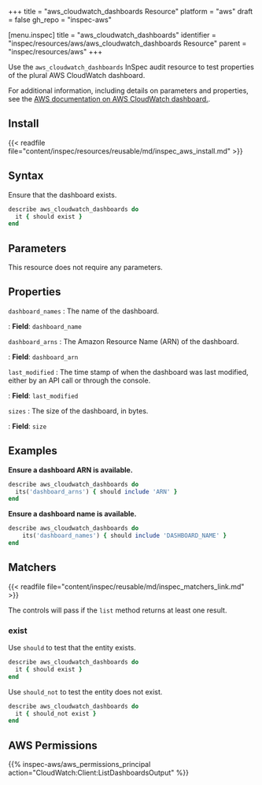 +++
title = "aws_cloudwatch_dashboards Resource"
platform = "aws"
draft = false
gh_repo = "inspec-aws"

[menu.inspec]
title = "aws_cloudwatch_dashboards"
identifier = "inspec/resources/aws/aws_cloudwatch_dashboards Resource"
parent = "inspec/resources/aws"
+++

Use the `aws_cloudwatch_dashboards` InSpec audit resource to test properties of the plural AWS CloudWatch dashboard.

For additional information, including details on parameters and properties, see the [AWS documentation on AWS CloudWatch dashboard.](https://docs.aws.amazon.com/AWSCloudFormation/latest/UserGuide/aws-resource-cloudwatch-dashboard.html).

## Install

{{< readfile file="content/inspec/resources/reusable/md/inspec_aws_install.md" >}}

## Syntax

Ensure that the dashboard exists.

```ruby
describe aws_cloudwatch_dashboards do
  it { should exist }
end
```

## Parameters

This resource does not require any parameters.

## Properties

`dashboard_names`
: The name of the dashboard.

: **Field**: `dashboard_name`

`dashboard_arns`
: The Amazon Resource Name (ARN) of the dashboard.

: **Field**: `dashboard_arn`

`last_modified`
: The time stamp of when the dashboard was last modified, either by an API call or through the console.

: **Field**: `last_modified`

`sizes`
: The size of the dashboard, in bytes.

: **Field**: `size`

## Examples

**Ensure a dashboard ARN is available.**

```ruby
describe aws_cloudwatch_dashboards do
  its('dashboard_arns') { should include 'ARN' }
end
```

**Ensure a dashboard name is available.**

```ruby
describe aws_cloudwatch_dashboards do
    its('dashboard_names') { should include 'DASHBOARD_NAME' }
end
```

## Matchers

{{< readfile file="content/inspec/reusable/md/inspec_matchers_link.md" >}}

The controls will pass if the `list` method returns at least one result.

### exist

Use `should` to test that the entity exists.

```ruby
describe aws_cloudwatch_dashboards do
  it { should exist }
end
```

Use `should_not` to test the entity does not exist.

```ruby
describe aws_cloudwatch_dashboards do
  it { should_not exist }
end
```

## AWS Permissions

{{% inspec-aws/aws_permissions_principal action="CloudWatch:Client:ListDashboardsOutput" %}}
